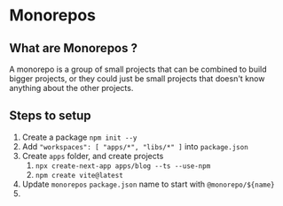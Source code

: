 # Monorepos

## What are Monorepos ?

A monorepo is a group of small projects that can be combined to build bigger projects, or they could just be small projects that doesn't know anything about the other projects.

## Steps to setup

1. Create a package `npm init --y`
2. Add `"workspaces": [ "apps/*", "libs/*" ]` into `package.json`
3. Create `apps` folder, and create projects
   1. `npx create-next-app apps/blog --ts --use-npm`
   2. `npm create vite@latest`   
4. Update `monorepos` `package.json` name to start with `@monorepo/${name}`
5. 
